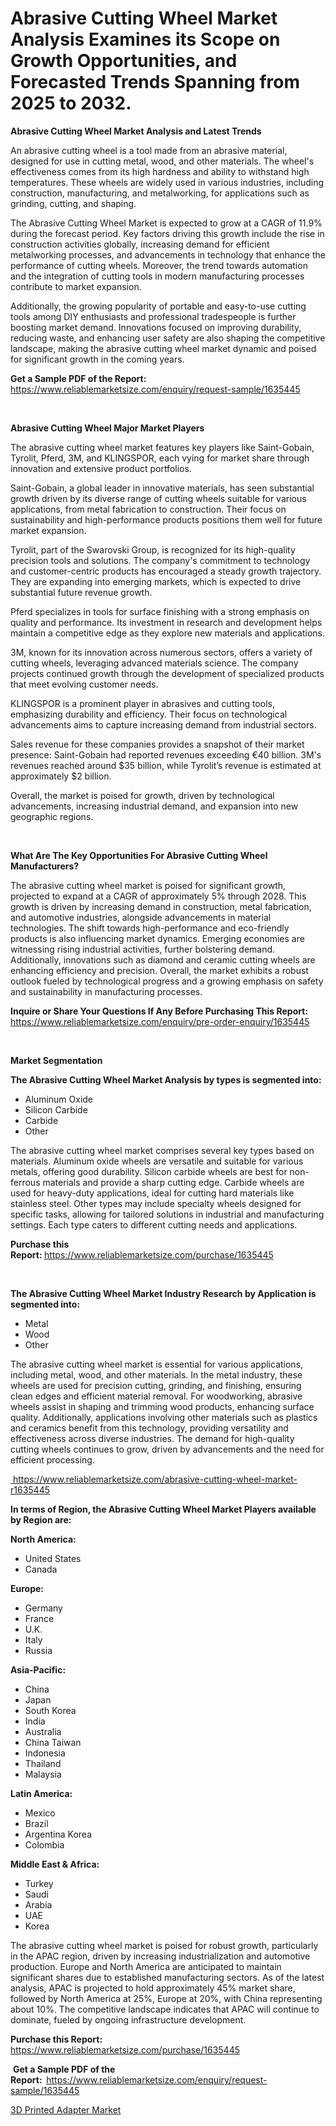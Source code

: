 <p><h1>Abrasive Cutting Wheel Market Analysis Examines its Scope on Growth Opportunities, and Forecasted Trends Spanning from 2025 to 2032.</h1></p><p><strong>Abrasive Cutting Wheel Market Analysis and Latest Trends</strong></p>
<p><p>An abrasive cutting wheel is a tool made from an abrasive material, designed for use in cutting metal, wood, and other materials. The wheel's effectiveness comes from its high hardness and ability to withstand high temperatures. These wheels are widely used in various industries, including construction, manufacturing, and metalworking, for applications such as grinding, cutting, and shaping.</p><p>The Abrasive Cutting Wheel Market is expected to grow at a CAGR of 11.9% during the forecast period. Key factors driving this growth include the rise in construction activities globally, increasing demand for efficient metalworking processes, and advancements in technology that enhance the performance of cutting wheels. Moreover, the trend towards automation and the integration of cutting tools in modern manufacturing processes contribute to market expansion.</p><p>Additionally, the growing popularity of portable and easy-to-use cutting tools among DIY enthusiasts and professional tradespeople is further boosting market demand. Innovations focused on improving durability, reducing waste, and enhancing user safety are also shaping the competitive landscape, making the abrasive cutting wheel market dynamic and poised for significant growth in the coming years.</p></p>
<p><strong>Get a Sample PDF of the Report:&nbsp;</strong> <a href="https://www.reliablemarketsize.com/enquiry/request-sample/1635445?utm_campaign=2296&utm_medium=2&utm_source=Github&utm_content=ia&utm_term=16022025&utm_id=abrasive-cutting-wheel">https://www.reliablemarketsize.com/enquiry/request-sample/1635445</a></p>
<p>&nbsp;</p>
<p><strong>Abrasive Cutting Wheel Major Market Players</strong></p>
<p><p>The abrasive cutting wheel market features key players like Saint-Gobain, Tyrolit, Pferd, 3M, and KLINGSPOR, each vying for market share through innovation and extensive product portfolios.</p><p>Saint-Gobain, a global leader in innovative materials, has seen substantial growth driven by its diverse range of cutting wheels suitable for various applications, from metal fabrication to construction. Their focus on sustainability and high-performance products positions them well for future market expansion.</p><p>Tyrolit, part of the Swarovski Group, is recognized for its high-quality precision tools and solutions. The company's commitment to technology and customer-centric products has encouraged a steady growth trajectory. They are expanding into emerging markets, which is expected to drive substantial future revenue growth.</p><p>Pferd specializes in tools for surface finishing with a strong emphasis on quality and performance. Its investment in research and development helps maintain a competitive edge as they explore new materials and applications.</p><p>3M, known for its innovation across numerous sectors, offers a variety of cutting wheels, leveraging advanced materials science. The company projects continued growth through the development of specialized products that meet evolving customer needs.</p><p>KLINGSPOR is a prominent player in abrasives and cutting tools, emphasizing durability and efficiency. Their focus on technological advancements aims to capture increasing demand from industrial sectors.</p><p>Sales revenue for these companies provides a snapshot of their market presence: Saint-Gobain had reported revenues exceeding €40 billion. 3M's revenues reached around $35 billion, while Tyrolit’s revenue is estimated at approximately $2 billion. </p><p>Overall, the market is poised for growth, driven by technological advancements, increasing industrial demand, and expansion into new geographic regions.</p></p>
<p>&nbsp;</p>
<p><strong>What Are The Key Opportunities For Abrasive Cutting Wheel Manufacturers?</strong></p>
<p><p>The abrasive cutting wheel market is poised for significant growth, projected to expand at a CAGR of approximately 5% through 2028. This growth is driven by increasing demand in construction, metal fabrication, and automotive industries, alongside advancements in material technologies. The shift towards high-performance and eco-friendly products is also influencing market dynamics. Emerging economies are witnessing rising industrial activities, further bolstering demand. Additionally, innovations such as diamond and ceramic cutting wheels are enhancing efficiency and precision. Overall, the market exhibits a robust outlook fueled by technological progress and a growing emphasis on safety and sustainability in manufacturing processes.</p></p>
<p><strong>Inquire or Share Your Questions If Any Before Purchasing This Report:</strong> <a href="https://www.reliablemarketsize.com/enquiry/pre-order-enquiry/1635445?utm_campaign=2296&utm_medium=2&utm_source=Github&utm_content=ia&utm_term=16022025&utm_id=abrasive-cutting-wheel">https://www.reliablemarketsize.com/enquiry/pre-order-enquiry/1635445</a></p>
<p>&nbsp;</p>
<p><strong>Market Segmentation</strong></p>
<p><strong>The Abrasive Cutting Wheel Market Analysis by types is segmented into:</strong></p>
<p><ul><li>Aluminum Oxide</li><li>Silicon Carbide</li><li>Carbide</li><li>Other</li></ul></p>
<p><p>The abrasive cutting wheel market comprises several key types based on materials. Aluminum oxide wheels are versatile and suitable for various metals, offering good durability. Silicon carbide wheels are best for non-ferrous materials and provide a sharp cutting edge. Carbide wheels are used for heavy-duty applications, ideal for cutting hard materials like stainless steel. Other types may include specialty wheels designed for specific tasks, allowing for tailored solutions in industrial and manufacturing settings. Each type caters to different cutting needs and applications.</p></p>
<p><strong>Purchase this Report:&nbsp;</strong><a href="https://www.reliablemarketsize.com/purchase/1635445?utm_campaign=2296&utm_medium=2&utm_source=Github&utm_content=ia&utm_term=16022025&utm_id=abrasive-cutting-wheel">https://www.reliablemarketsize.com/purchase/1635445</a></p>
<p>&nbsp;</p>
<p><strong>The Abrasive Cutting Wheel Market Industry Research by Application is segmented into:</strong></p>
<p><ul><li>Metal</li><li>Wood</li><li>Other</li></ul></p>
<p><p>The abrasive cutting wheel market is essential for various applications, including metal, wood, and other materials. In the metal industry, these wheels are used for precision cutting, grinding, and finishing, ensuring clean edges and efficient material removal. For woodworking, abrasive wheels assist in shaping and trimming wood products, enhancing surface quality. Additionally, applications involving other materials such as plastics and ceramics benefit from this technology, providing versatility and effectiveness across diverse industries. The demand for high-quality cutting wheels continues to grow, driven by advancements and the need for efficient processing.</p></p>
<p><a href="https://www.reliablemarketsize.com/abrasive-cutting-wheel-market-r1635445?utm_campaign=2296&utm_medium=2&utm_source=Github&utm_content=ia&utm_term=16022025&utm_id=abrasive-cutting-wheel">&nbsp;https://www.reliablemarketsize.com/abrasive-cutting-wheel-market-r1635445</a></p>
<p><strong>In terms of Region, the Abrasive Cutting Wheel Market Players available by Region are:</strong></p>
<p>
    <p> <strong> North America: </strong>
        <ul>
            <li>United States</li>
            <li>Canada</li>
        </ul>
        </p> 
    <p> <strong> Europe: </strong>
        <ul>
            <li>Germany</li>
            <li>France</li>
            <li>U.K.</li>
            <li>Italy</li>
            <li>Russia</li>
        </ul>
        </p> 
    <p> <strong> Asia-Pacific: </strong>
        <ul>
            <li>China</li>
            <li>Japan</li>
            <li>South Korea</li>
            <li>India</li>
            <li>Australia</li>
            <li>China Taiwan</li>
            <li>Indonesia</li>
            <li>Thailand</li>
            <li>Malaysia</li>
        </ul>
        </p> 
    <p> <strong> Latin America: </strong>
        <ul>
            <li>Mexico</li>
            <li>Brazil</li>
            <li>Argentina Korea</li>
            <li>Colombia</li>
        </ul>
        </p> 
    <p> <strong> Middle East & Africa: </strong>
        <ul>
            <li>Turkey</li>
            <li>Saudi</li>
            <li>Arabia</li>
            <li>UAE</li>
            <li>Korea</li>
        </ul>
    </p>
    </p>
<p><p>The abrasive cutting wheel market is poised for robust growth, particularly in the APAC region, driven by increasing industrialization and automotive production. Europe and North America are anticipated to maintain significant shares due to established manufacturing sectors. As of the latest analysis, APAC is projected to hold approximately 45% market share, followed by North America at 25%, Europe at 20%, with China representing about 10%. The competitive landscape indicates that APAC will continue to dominate, fueled by ongoing infrastructure development.</p></p>
<p><strong>Purchase this Report: </strong><a href="https://www.reliablemarketsize.com/purchase/1635445?utm_campaign=2296&utm_medium=2&utm_source=Github&utm_content=ia&utm_term=16022025&utm_id=abrasive-cutting-wheel">https://www.reliablemarketsize.com/purchase/1635445</a></p>
<p>&nbsp;<strong>Get a Sample PDF of the Report:&nbsp;&nbsp;</strong><a href="https://www.reliablemarketsize.com/enquiry/request-sample/1635445?utm_campaign=2296&utm_medium=2&utm_source=Github&utm_content=ia&utm_term=16022025&utm_id=abrasive-cutting-wheel">https://www.reliablemarketsize.com/enquiry/request-sample/1635445</a></p>
<p><strong></strong></p>
<p><p><a href="https://github.com/jeastefanowicz7816/Market-Research-Report-List-1/blob/main/3d-printed-adapter-market.md?utm_campaign=2296&utm_medium=2&utm_source=Github&utm_content=ia&utm_term=16022025&utm_id=abrasive-cutting-wheel">3D Printed Adapter Market</a></p></p>